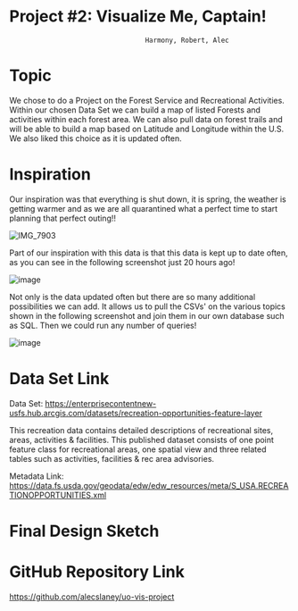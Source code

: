#                               Project #2: Visualize Me, Captain!
                                      Harmony, Robert, Alec

# Topic

We chose to do a Project on the Forest Service and Recreational Activities.  Within our chosen Data Set we can build a map of listed Forests and activities within each forest area. We can also pull data on forest trails and will be able to build a map based on Latitude and Longitude within the U.S.  We also liked this choice as it is updated often.  


# Inspiration

Our inspiration was that everything is shut down, it is spring, the weather is getting warmer and as we are all quarantined what a perfect time to start planning that perfect outing!!

![IMG_7903](https://user-images.githubusercontent.com/57730593/79036280-a1903d80-7b7b-11ea-8732-962c3ba09238.jpg)

Part of our inspiration with this data is that this data is kept up to date often, as you can see in the following screenshot just 20 hours ago!  

![image](https://user-images.githubusercontent.com/57730593/79036857-22056d00-7b81-11ea-8b4c-87351add28d5.png)

Not only is the data updated often but there are so many additional possibilities we can add. It allows us to pull the CSVs' on the various topics shown in the following screenshot and join them in our own database such as SQL.  Then we could run any number of queries!

![image](https://user-images.githubusercontent.com/57730593/79037260-2717eb80-7b84-11ea-83d3-ab5f7aaa2e4c.png)

# Data Set Link

Data Set: https://enterprisecontentnew-usfs.hub.arcgis.com/datasets/recreation-opportunities-feature-layer

This recreation data contains detailed descriptions of recreational sites, areas, activities & facilities. This published dataset consists of one point feature class for recreational areas, one spatial view and three related tables such as activities, facilities & rec area advisories. 

Metadata Link:  https://data.fs.usda.gov/geodata/edw/edw_resources/meta/S_USA.RECREATIONOPPORTUNITIES.xml

# Final Design Sketch



# GitHub Repository Link

https://github.com/alecslaney/uo-vis-project
